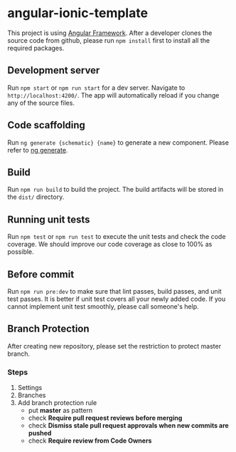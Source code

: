 # angular-ionic-template

This project is using [Angular Framework](https://angular.io/). After a developer clones the source code from github, please run `npm install` first to install all the required packages.

## Development server

Run `npm start` or `npm run start` for a dev server. Navigate to `http://localhost:4200/`. The app will automatically reload if you change any of the source files.

## Code scaffolding

Run `ng generate {schematic} {name}` to generate a new component. Please refer to [ng generate](https://angular.io/cli/generate).

## Build

Run `npm run build` to build the project. The build artifacts will be stored in the `dist/` directory.

## Running unit tests

Run `npm test` or `npm run test` to execute the unit tests and check the code coverage. We should improve our code coverage as close to 100% as possible.

## Before commit

Run `npm run pre:dev` to make sure that lint passes, build passes, and unit test passes. It is better if unit test covers all your newly added code. If you cannot implement unit test smoothly, please call someone's help.

## Branch Protection

After creating new repository, please set the restriction to protect master branch.

### Steps

1. Settings
2. Branches
3. Add branch protection rule
   * put **master** as pattern
   * check **Require pull request reviews before merging**
   * check **Dismiss stale pull request approvals when new commits are pushed**
   * check **Require review from Code Owners**
